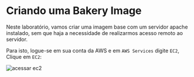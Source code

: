 # Criando uma Bakery Image

Neste laboratório, vamos criar uma imagem base com um servidor apache instalado, sem que haja a necessidade de realizarmos acesso remoto ao servidor.

Para isto, logue-se em sua conta da AWS e em `AWS Services` digite `EC2`, Clique em `EC2`:

![acessar ec2](/images/acessar_ec2.png)
